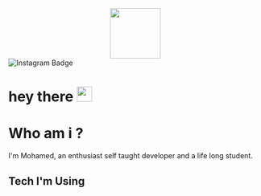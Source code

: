 <!--
**Mohamed-24-03-2022/Mohamed-24-03-2022** is a ✨ _special_ ✨ repository because its `README.md` (this file) appears on your GitHub profile.

Here are some ideas to get you started:

- 🔭 I’m currently working on ...
- 🌱 I’m currently learning ...
- 👯 I’m looking to collaborate on ...
- 🤔 I’m looking for help with ...
- 💬 Ask me about ...
- 📫 How to reach me: ...
- 😄 Pronouns: ...
- ⚡ Fun fact: ...
-->

<div id="header" align="center">
<img src="  https://media.giphy.com/media/L1R1tvI9svkIWwpVYr/giphy.gif" width="100"/>
</div>
<div id="badges">
  <img src="https://img.shields.io/badge/instagram-pink?logo=instagram&logoColor=black" alt="Instagram Badge"/>
</div>
<h1>
  hey there
  <img src="https://media.giphy.com/media/hvRJCLFzcasrR4ia7z/giphy.gif" width="30px"/>
</h1>

# Who am i ?

I'm Mohamed, an enthusiast self taught developer and a life long student.

## Tech I'm Using




<div style="text-align:center"><img src="" /></div>  


